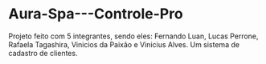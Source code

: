 # Aura-Spa---Controle-Pro
Projeto feito com 5 integrantes, sendo eles: Fernando Luan, Lucas Perrone, Rafaela Tagashira, Vinicios da Paixão e Vinicius Alves. Um sistema de cadastro de clientes.
